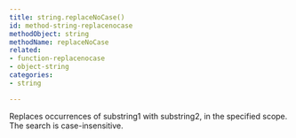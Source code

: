 ```yaml
---
title: string.replaceNoCase()
id: method-string-replacenocase
methodObject: string
methodName: replaceNoCase
related:
- function-replacenocase
- object-string
categories:
- string

---
```


Replaces occurrences of substring1 with substring2, in the
        specified scope. The search is case-insensitive.